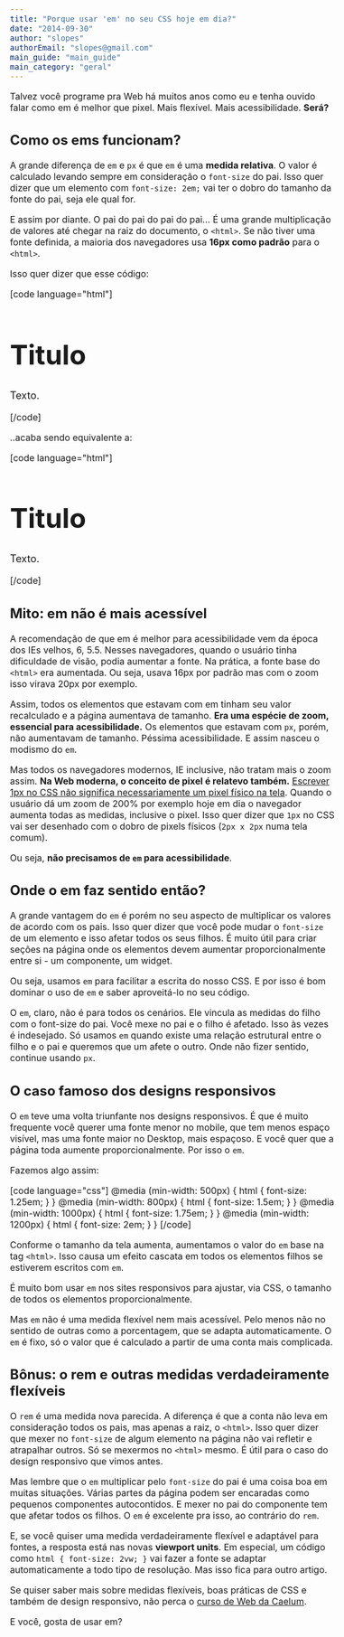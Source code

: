 ```yaml
---
title: "Porque usar 'em' no seu CSS hoje em dia?"
date: "2014-09-30"
author: "slopes"
authorEmail: "slopes@gmail.com"
main_guide: "main_guide"
main_category: "geral"
---
```


Talvez você programe pra Web há muitos anos como eu e tenha ouvido falar como em é melhor que pixel. Mais flexível. Mais acessibilidade. **Será?**

## Como os ems funcionam?

A grande diferença de `em` e `px` é que `em` é uma **medida relativa**. O valor é calculado levando sempre em consideração o `font-size` do pai. Isso quer dizer que um elemento com `font-size: 2em;` vai ter o dobro do tamanho da fonte do pai, seja ele qual for.

E assim por diante. O pai do pai do pai do pai... É uma grande multiplicação de valores até chegar na raiz do documento, o `<html>`. Se não tiver uma fonte definida, a maioria dos navegadores usa **16px como padrão** para o `<html>`.

Isso quer dizer que esse código:

\[code language="html"\] <html> <body> <main style="font-size: 1.5em"> <h1 style="font-size: 2em">Titulo</h1> <p style="font-size: 0.75em">Texto.</p> </main> </body> </html> \[/code\]

..acaba sendo equivalente a:

\[code language="html"\] <html style="font-size: 16px"> <body style="font-size: 16px"> <main style="font-size: 24px"> <h1 style="font-size: 48px">Titulo</h1> <p style="font-size: 18px">Texto.</p> </main> </body> </html> \[/code\]

## Mito: em não é mais acessível

A recomendação de que em é melhor para acessibilidade vem da época dos IEs velhos, 6, 5.5. Nesses navegadores, quando o usuário tinha dificuldade de visão, podia aumentar a fonte. Na prática, a fonte base do `<html>` era aumentada. Ou seja, usava 16px por padrão mas com o zoom isso virava 20px por exemplo.

Assim, todos os elementos que estavam com em tinham seu valor recalculado e a página aumentava de tamanho. **Era uma espécie de zoom, essencial para acessibilidade.** Os elementos que estavam com `px`, porém, não aumentavam de tamanho. Péssima acessibilidade. E assim nasceu o modismo do `em`.

Mas todos os navegadores modernos, IE inclusive, não tratam mais o zoom assim. **Na Web moderna, o conceito de pixel é relatevo também.** [Escrever 1px no CSS não significa necessariamente um pixel físico na tela](http://sergiolopes.org/resolucoes-dpi-pixel-ratio-retina/). Quando o usuário dá um zoom de 200% por exemplo hoje em dia o navegador aumenta todas as medidas, inclusive o pixel. Isso quer dizer que `1px` no CSS vai ser desenhado com o dobro de pixels físicos (`2px x 2px` numa tela comum).

Ou seja, **não precisamos de `em` para acessibilidade**.

## Onde o em faz sentido então?

A grande vantagem do `em` é porém no seu aspecto de multiplicar os valores de acordo com os pais. Isso quer dizer que você pode mudar o `font-size` de um elemento e isso afetar todos os seus filhos. É muito útil para criar seções na página onde os elementos devem aumentar proporcionalmente entre si - um componente, um widget.

Ou seja, usamos `em` para facilitar a escrita do nosso CSS. E por isso é bom dominar o uso de `em` e saber aproveitá-lo no seu código.

O `em`, claro, não é para todos os cenários. Ele vincula as medidas do filho com o font-size do pai. Você mexe no pai e o filho é afetado. Isso às vezes é indesejado. Só usamos `em` quando existe uma relação estrutural entre o filho e o pai e queremos que um afete o outro. Onde não fizer sentido, continue usando `px`.

## O caso famoso dos designs responsivos

O `em` teve uma volta triunfante nos designs responsivos. É que é muito frequente você querer uma fonte menor no mobile, que tem menos espaço visível, mas uma fonte maior no Desktop, mais espaçoso. E você quer que a página toda aumente proporcionalmente. Por isso o `em`.

Fazemos algo assim:

\[code language="css"\] @media (min-width: 500px) { html { font-size: 1.25em; } } @media (min-width: 800px) { html { font-size: 1.5em; } } @media (min-width: 1000px) { html { font-size: 1.75em; } } @media (min-width: 1200px) { html { font-size: 2em; } } \[/code\]

Conforme o tamanho da tela aumenta, aumentamos o valor do `em` base na tag `<html>`. Isso causa um efeito cascata em todos os elementos filhos se estiverem escritos com `em`.

É muito bom usar `em` nos sites responsivos para ajustar, via CSS, o tamanho de todos os elementos proporcionalmente.

Mas `em` não é uma medida flexível nem mais acessível. Pelo menos não no sentido de outras como a porcentagem, que se adapta automaticamente. O `em` é fixo, só o valor que é calculado a partir de uma conta mais complicada.

## Bônus: o rem e outras medidas verdadeiramente flexíveis

O `rem` é uma medida nova parecida. A diferença é que a conta não leva em consideração todos os pais, mas apenas a raiz, o `<html>`. Isso quer dizer que mexer no `font-size` de algum elemento na página não vai refletir e atrapalhar outros. Só se mexermos no `<html>` mesmo. É útil para o caso do design responsivo que vimos antes.

Mas lembre que o `em` multiplicar pelo `font-size` do pai é uma coisa boa em muitas situações. Várias partes da página podem ser encaradas como pequenos componentes autocontidos. E mexer no pai do componente tem que afetar todos os filhos. O `em` é excelente pra isso, ao contrário do `rem`.

E, se você quiser uma medida verdadeiramente flexível e adaptável para fontes, a resposta está nas novas **viewport units**. Em especial, um código como `html { font-size: 2vw; }` vai fazer a fonte se adaptar automaticamente a todo tipo de resolução. Mas isso fica para outro artigo.

Se quiser saber mais sobre medidas flexíveis, boas práticas de CSS e também de design responsivo, não perca o [curso de Web da Caelum](https://www.caelum.com.br/curso-html-css-javascript/).

E você, gosta de usar em?
